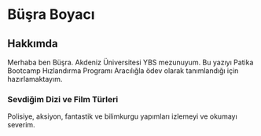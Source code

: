 Büşra Boyacı
============

Hakkımda
--------

Merhaba ben Büşra. Akdeniz Üniversitesi YBS mezunuyum. Bu yazıyı Patika
Bootcamp Hızlandırma Programı Aracılığla ödev olarak tanımlandığı için
hazırlamaktayım.

### Sevdiğim Dizi ve Film Türleri

Polisiye, aksiyon, fantastik ve bilimkurgu yapımları izlemeyi ve okumayı
severim.
